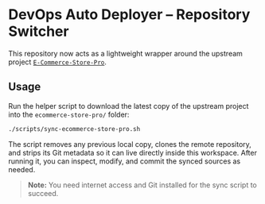 # DevOps Auto Deployer – Repository Switcher

This repository now acts as a lightweight wrapper around the upstream project [`E-Commerce-Store-Pro`](https://github.com/sh3vhd/E-Commerce-Store-Pro).

## Usage

Run the helper script to download the latest copy of the upstream project into the `ecommerce-store-pro/` folder:

```bash
./scripts/sync-ecommerce-store-pro.sh
```

The script removes any previous local copy, clones the remote repository, and strips its Git metadata so it can live directly inside this workspace. After running it, you can inspect, modify, and commit the synced sources as needed.

> **Note:** You need internet access and Git installed for the sync script to succeed.
